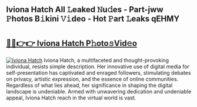 ## Iviona Hatch All 𝙻eaked 𝙽u𝚍es - Part-jww 𝙿hotos B𝚒kini 𝚅𝚒deo - Hot 𝙿art 𝙻eaks qEHMY

# <h2><a href="http://ld4uxq.urlbe.top/?page=Iviona+Hatch">🔗🔗👉👉 Iviona Hatch P𝚑oto𝚜Vid𝚎o</a></h2>

[![Iviona Hatch](https://i.imgur.com/eBuTRDB.gif)](http://ld4uxq.urlbe.top/?page=Iviona+Hatch)
Iviona Hatch, a multifaceted and thought-provoking individual, resists simple description. Her innovative use of digital media for self-presentation has captivated and enraged followers, stimulating debates on privacy, artistic expression, and the essence of online communities. Regardless of what lies ahead, her significance in shaping the digital landscape is undeniable. Armed with unwavering dedication and undeniable appeal, Iviona Hatch reach in the virtual world is vast.
